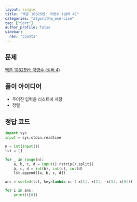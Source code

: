 ```yaml
---
layout: single
title: "백준 10825번: 국영수 (실버 4)"
categories: "algorithm_exercise"
tag: ["Sort"]
author_profile: false
sidebar:
  nav: "counts"
---
```


## 문제

[백준 10825번: 국영수 (실버 4)](https://www.acmicpc.net/problem/10825)

## 풀이 아이디어

- 주어진 입력을 리스트에 저장
- 정렬

## 정답 코드

```python
import sys
input = sys.stdin.readline

n = int(input())
lst = []

for _ in range(n):
    a, b, c, d = input().rstrip().split()
    b, c, d = int(b), int(c), int(d)
    lst.append([a, b, c, d])

ans = sorted(lst, key=lambda x: (-x[1], x[2], -x[3], x[0]))

for i in ans:
    print(i[0])
```

